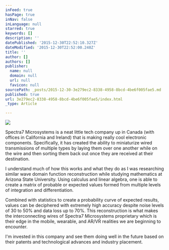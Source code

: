 ```yaml
---
inFeed: true
hasPage: true
inNav: false
inLanguage: null
starred: true
keywords: []
description: ''
datePublished: '2015-12-30T22:52:10.327Z'
dateModified: '2015-12-30T22:52:00.248Z'
title: ''
author: []
authors: []
publisher:
  name: null
  domain: null
  url: null
  favicon: null
sourcePath: _posts/2015-12-30-3e279ec2-8338-4958-8bcd-4be6f005fae5.md
published: true
url: 3e279ec2-8338-4958-8bcd-4be6f005fae5/index.html
_type: Article

---
```

![](https://the-grid-user-content.s3-us-west-2.amazonaws.com/7da1575d-c82e-444c-8da3-f3ada34fcbea.jpg)

Spectra7 Microsystems is a neat little tech company up in Canada (with offices in California and Ireland) that is making really cool electronic components.  Specifically, it has created the ability to miniaturize wired transmissions of multiple types by laying them over one another while on the wire and then sorting them back out once they are received at their destination.  

I understand much of how this works and what they do as I was researching similar wave domain function reconstruction while studying mathematics at Arizona State University.  Using calculus and linear algebra, one is able to create a matrix of probable or expected values formed from multiple levels of integration and differentiation.  

Combined with statistics to create a probability curve of expected results, values can be deciphered with extremely high accuracy despite noise levels of 30 to 50% and data loss up to 70%.  This reconstruction is what makes the interconnecting wires of Spectra7 Microsystems proprietary which is their edge in the mobile, wearable, and AR/VR realities we are beginning to encounter.  

I'm invested in this company and see them doing well in the future based on their patents and technological advances and industry placement.